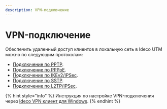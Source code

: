 ```yaml
---
description: VPN-подключение
---
```


# VPN-подключение

Обеспечить удаленный доступ клиентов в локальную сеть в Ideco UTM можно по следующим протоколам:

* [Подключение по PPTP](pptp.md).
* [Подключение по PPPoE](pppoe.md).
* [Подключение по IKEv2/IPSec](client-to-site/ipsec-ikev2.md).
* [Подключение по SSTP](client-to-site/sstp.md).
* [Подключение по L2TP/IPSec](client-to-site/l2tp-ipsec.md).

{% hint style="info" %}
Инструкция по настройке VPN-подключения через [Ideco VPN клиент для Windows](client-to-site/ideco-vpn-client.md).
{% endhint %}

